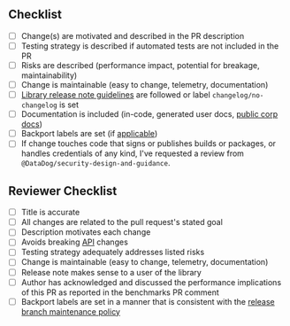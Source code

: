 ## Checklist

- [ ] Change(s) are motivated and described in the PR description
- [ ] Testing strategy is described if automated tests are not included in the PR
- [ ] Risks are described (performance impact, potential for breakage, maintainability)
- [ ] Change is maintainable (easy to change, telemetry, documentation)
- [ ] [Library release note guidelines](https://ddtrace.readthedocs.io/en/stable/releasenotes.html) are followed or label `changelog/no-changelog` is set
- [ ] Documentation is included (in-code, generated user docs, [public corp docs](https://github.com/DataDog/documentation/))
- [ ] Backport labels are set (if [applicable](https://ddtrace.readthedocs.io/en/latest/contributing.html#backporting))
- [ ] If change touches code that signs or publishes builds or packages, or handles credentials of any kind, I've requested a review from `@DataDog/security-design-and-guidance`.

## Reviewer Checklist

- [ ] Title is accurate
- [ ] All changes are related to the pull request's stated goal
- [ ] Description motivates each change
- [ ] Avoids breaking [API](https://ddtrace.readthedocs.io/en/stable/versioning.html#interfaces) changes
- [ ] Testing strategy adequately addresses listed risks
- [ ] Change is maintainable (easy to change, telemetry, documentation)
- [ ] Release note makes sense to a user of the library
- [ ] Author has acknowledged and discussed the performance implications of this PR as reported in the benchmarks PR comment
- [ ] Backport labels are set in a manner that is consistent with the [release branch maintenance policy](https://ddtrace.readthedocs.io/en/latest/contributing.html#backporting)
